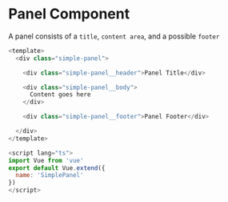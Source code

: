 # Panel Component

A panel consists of a `title`, `content area`, and a possible `footer`

```javascript
<template>
  <div class="simple-panel">

    <div class="simple-panel__header">Panel Title</div>

    <div class="simple-panel__body">
      Content goes here
    </div>

    <div class="simple-panel__footer">Panel Footer</div>

  </div>
</template>

<script lang="ts">
import Vue from 'vue'
export default Vue.extend({
  name: 'SimplePanel'
})
</script>
```

